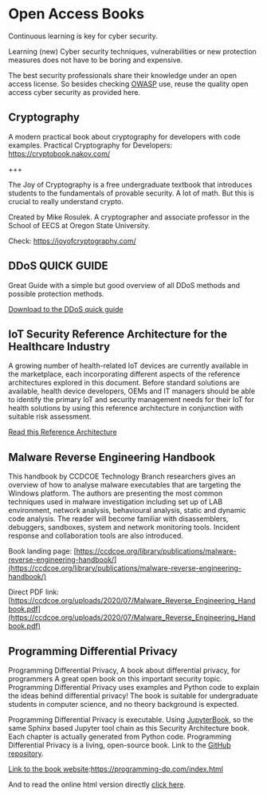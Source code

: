 # Open Access Books

Continuous learning is key for cyber security. 

Learning (new) Cyber security techniques, vulnerabilities or new protection measures does not have to be boring and expensive. 

The best security professionals share their knowledge under an open access license. So besides checking [OWASP](https://www.owasp.org) use, reuse the quality open access cyber security as provided here.

## Cryptography

A modern practical book about cryptography for developers with code examples. Practical Cryptography for Developers: <https://cryptobook.nakov.com/>

+++

The Joy of Cryptography is a free undergraduate textbook that introduces students to the fundamentals of provable security. A lot of math. But this is crucial to really understand crypto.

Created by Mike Rosulek. A cryptographer and associate professor in the School of EECS at Oregon State University. 

Check: https://joyofcryptography.com/


## DDoS QUICK GUIDE

Great Guide with a simple but good overview of all DDoS methods and possible protection methods.

[Download to the DDoS quick guide](https://us-cert.cisa.gov/sites/default/files/publications/DDoS%20Quick%20Guide.pdf) 

## IoT Security Reference Architecture for the Healthcare Industry

A growing number of health-related IoT devices are currently available in the marketplace, each incorporating different  aspects  of  the  reference  architectures  explored  in  this  document.  Before  standard  solutions  are available,  health  device  developers,  OEMs  and  IT  managers  should  be  able  to  identify  the  primary  IoT  and security management needs for their IoT for health solutions by using this reference architecture in conjunction with  suitable  risk  assessment.

[Read this Reference Architecture](https://www.iotsecurityfoundation.org/wp-content/uploads/2019/05/IoT-Security-Reference-Architecture-For-The-Healthcare-Industry.pdf) 


## Malware Reverse Engineering Handbook

This handbook by CCDCOE Technology Branch researchers gives an overview of how to analyse malware executables that are targeting the Windows platform. The authors are presenting the most common techniques used in malware investigation including set up of LAB environment, network analysis, behavioural analysis, static and dynamic code analysis. The reader will become familiar with disassemblers, debuggers, sandboxes, system and network monitoring tools. Incident response and collaboration tools are also introduced.

Book landing page: [https://ccdcoe.org/library/publications/malware-reverse-engineering-handbook/](https://ccdcoe.org/library/publications/malware-reverse-engineering-handbook/)

Direct PDF link: [https://ccdcoe.org/uploads/2020/07/Malware_Reverse_Engineering_Handbook.pdf](https://ccdcoe.org/uploads/2020/07/Malware_Reverse_Engineering_Handbook.pdf)


## Programming Differential Privacy

Programming Differential Privacy, A book about differential privacy, for programmers
A great open book on this important security topic. Programming Differential Privacy uses examples and Python code to explain the ideas behind differential privacy! The book is suitable for undergraduate students in computer science, and no theory background is expected.

Programming Differential Privacy is executable. Using [JupyterBook](https://jupyterbook.org/intro.html), so the same Sphinx based Jupyter tool chain  as this Security Architecture book. Each chapter is actually generated from Python code. 
Programming Differential Privacy is a living, open-source book. Link to the [GitHub repository](https://github.com/uvm-plaid/programming-dp). 

[Link to the book website](https://programming-dp.com/index.html):https://programming-dp.com/index.html


And to read the online html version directly [click here](https://programming-dp.com/index.html).